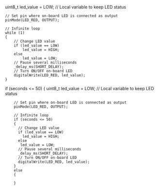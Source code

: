uint8_t led_value = LOW;  // Local variable to keep LED status

    // Set pin where on-board LED is connected as output
    pinMode(LED_RED, OUTPUT);

    // Infinite loop
    while (1)
    {
        // Change LED value
        if (led_value == LOW)
            led_value = HIGH;
        else
            led_value = LOW;
        // Pause several milliseconds
        _delay_ms(SHORT_DELAY);
        // Turn ON/OFF on-board LED
        digitalWrite(LED_RED, led_value);
    }



if (seconds <= 50)
    {
      uint8_t led_value = LOW;  // Local variable to keep LED status
      
        // Set pin where on-board LED is connected as output
        pinMode(LED_RED, OUTPUT);

        // Infinite loop
        if (seconds <= 50)
        {
          // Change LED value
          if (led_value == LOW)
            led_value = HIGH;
          else
           led_value = LOW;
          // Pause several milliseconds
          _delay_ms(SHORT_DELAY);
          // Turn ON/OFF on-board LED
          digitalWrite(LED_RED, led_value);
        }
        else 
        {
                
        }